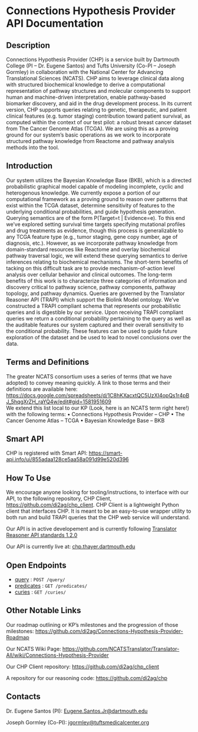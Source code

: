 # Connections Hypothesis Provider API Documentation

## Description
Connections Hypothesis Provider (CHP) is a service built by Dartmouth College (PI – Dr. Eugene Santos) and Tufts University (Co-PI – Joseph Gormley) in collaboration with the National Center for Advancing Translational Sciences (NCATS). CHP aims to leverage clinical data along with structured biochemical knowledge to derive a computational representation of pathway structures and molecular components to support human and machine-driven interpretation, enable pathway-based biomarker discovery, and aid in the drug development process.
In its current version, CHP supports queries relating to genetic, therapeutic, and patient clinical features (e.g. tumor staging) contribution toward patient survival, as computed within the context of our test pilot: a robust breast cancer dataset from The Cancer Genome Atlas (TCGA). We are using this as a proving ground for our system’s basic operations as we work to incorporate structured pathway knowledge from Reactome and pathway analysis methods into the tool. 

## Introduction
Our system utilizes the Bayesian Knowledge Base (BKB), which is a directed probabilistic graphical model capable of modeling incomplete, cyclic and heterogenous knowledge. We currently expose a portion of our computational framework as a proving ground to reason over patterns that exist within the TCGA dataset, determine sensitivity of features to the underlying conditional probabilities, and guide hypothesis generation. Querying semantics are of the form P(Target=t | Evidence=e). To this end we’ve explored setting survival time targets specifying mutational profiles and drug treatments as evidence, though this process is generalizable to any TCGA feature type (e.g., tumor staging, gene copy number, age of diagnosis, etc.). 
However, as we incorporate pathway knowledge from domain-standard resources like Reactome and overlay biochemical pathway traversal logic, we will extend these querying semantics to derive inferences relating to biochemical mechanisms. The short-term benefits of tacking on this difficult task are to provide mechanism-of-action level analysis over cellular behavior and clinical outcomes. The long-term benefits of this work is to characterize three categories of information and discovery critical to pathway science, pathway components, pathway topology, and pathway dynamics.
Queries are governed by the Translator Reasoner API (TRAPI) which support the Biolink Model ontology. We’ve constructed a TRAPI compliant schema that represents our probabilistic queries and is digestible by our service. Upon receiving TRAPI compliant queries we return a conditional probability pertaining to the query as well as the auditable features our system captured and their overall sensitivity to the conditional probability. These features can be used to guide future exploration of the dataset and be used to lead to novel conclusions over the data. 

## Terms and Definitions
The greater NCATS consortium uses a series of terms (that we have adopted) to convey meaning quickly. A link to those terms and their definitions are available here: https://docs.google.com/spreadsheets/d/1C8hKXacxtQC5UzXI4opQs1r4pBJ_5hqgXrZH_raYQ4w/edit#gid=1581951609  
We extend this list local to our KP (Look, here is an NCATS term right here!) with the following terms: 
•	Connections Hypothesis Provider – CHP
•	The Cancer Genome Atlas – TCGA
•	Bayesian Knowledge Base – BKB

## Smart API
CHP is registered with Smart API: https://smart-api.info/ui/855adaa128ce5aa58a091d99e520d396

## How To Use
We encourage anyone looking for tooling/instructions, to interface with our API, to the following repository, CHP Client, https://github.com/di2ag/chp_client. CHP Client is a lightweight Python client that interfaces CHP. It is meant to be an easy-to-use wrapper utility to both run and build TRAPI queries that the CHP web service will understand. 

Our API is in active developement and is currently following [Translator Reasoner API standards 1.2.0](https://github.com/NCATSTranslator/ReasonerAPI)

Our API is currently live at: [chp.thayer.dartmouth.edu](http://chp.thayer.dartmouth.edu/)

## Open Endpoints
* [query](query.md) : `POST /query/`
* [predicates](predicates.md) : `GET /predicates/`
* [curies](curies.md) : `GET /curies/`

## Other Notable Links
Our roadmap outlining or KP’s milestones and the progression of those milestones: https://github.com/di2ag/Connections-Hypothesis-Provider-Roadmap

Our NCATS Wiki Page: https://github.com/NCATSTranslator/Translator-All/wiki/Connections-Hypothesis-Provider

Our CHP Client repository: https://github.com/di2ag/chp_client

A repository for our reasoning code: https://github.com/di2ag/chp


## Contacts
Dr. Eugene Santos (PI): Eugene.Santos.Jr@dartmouth.edu

Joseph Gormley (Co-PI): jgormley@tuftsmedicalcenter.org

